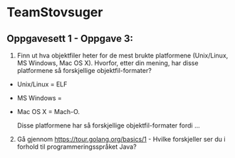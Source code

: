 # TeamStovsuger



Oppgavesett 1 - Oppgave 3:
----------------------------

1. Finn ut hva  objektfiler heter for de mest brukte platformene (Unix/Linux, MS Windows, Mac OS X). Hvorfor, etter din mening, har disse platformene så forskjellige objektfil-formater?

- Unix/Linux = ELF

- MS Windows = 

- Mac OS X = Mach-O.

  Disse platformene har så forskjellige objektfil-formater fordi ...


2. Gå gjennom https://tour.golang.org/basics/1 - Hvilke forskjeller ser du i forhold til programmeringsspråket Java? 



